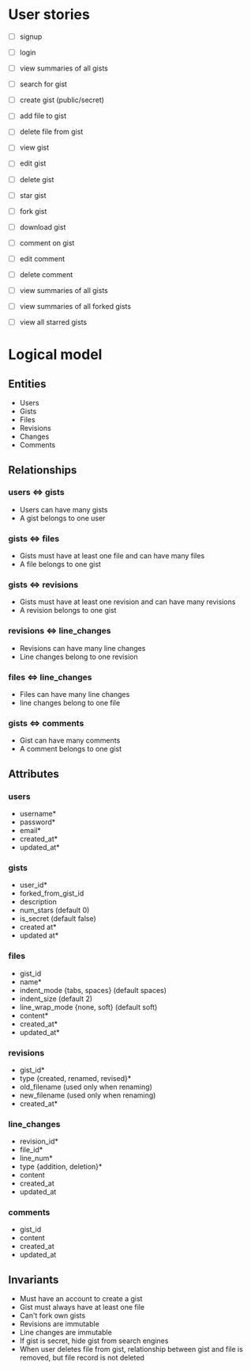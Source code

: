 # User stories
- [ ] signup
- [ ] login
- [ ] view summaries of all gists
- [ ] search for gist
- [ ] create gist (public/secret)
- [ ] add file to gist
- [ ] delete file from gist
- [ ] view gist
- [ ] edit gist
- [ ] delete gist
- [ ] star gist
- [ ] fork gist
- [ ] download gist
- [ ] comment on gist
- [ ] edit comment
- [ ] delete comment
- [ ] view summaries of all gists
- [ ] view summaries of all forked gists
- [ ] view all starred gists


# Logical model
## Entities
* Users
* Gists
* Files
* Revisions
* Changes
* Comments

## Relationships
### users <=> gists
* Users can have many gists
* A gist belongs to one user

### gists <=> files
* Gists must have at least one file and can have many files
* A file belongs to one gist

### gists <=> revisions
* Gists must have at least one revision and can have many revisions
* A revision belongs to one gist

### revisions <=> line_changes
* Revisions can have many line changes
* Line changes belong to one revision

### files <=> line_changes
* Files can have many line changes
* line changes belong to one file

### gists <=> comments
* Gist can have many comments
* A comment belongs to one gist


## Attributes
### users
* username*
* password* 
* email*
* created_at*
* updated_at*

### gists
* user_id*
* forked_from_gist_id 
* description
* num_stars (default 0)
* is_secret (default false)
* created at*
* updated at*

### files
* gist_id
* name*
* indent_mode {tabs, spaces} (default spaces)
* indent_size (default 2)
* line_wrap_mode {none, soft} (default soft)
* content*
* created_at*
* updated_at*

### revisions
* gist_id*
* type {created, renamed, revised}*
* old_filename (used only when renaming)
* new_filename (used only when renaming)
* created_at*

### line_changes
* revision_id*
* file_id*
* line_num*
* type {addition, deletion}*
* content
* created_at
* updated_at

### comments
* gist_id
* content
* created_at
* updated_at


## Invariants
* Must have an account to create a gist
* Gist must always have at least one file
* Can't fork own gists
* Revisions are immutable
* Line changes are immutable
* If gist is secret, hide gist from search engines
* When user deletes file from gist, relationship between gist and file is removed, but file record is not deleted
